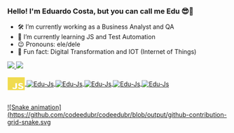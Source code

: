 ### Hello! I'm Eduardo Costa, but you can call me Edu 😎🍕

- 🛠 I’m currently working as a Business Analyst and QA
- 🚀 I’m currently learning JS and Test Automation
- 😉 Pronouns: ele/dele
- 🤖 Fun fact: Digital Transformation and IOT (Internet of Things)

<div>
  <a href="https://beacons.ai/codeedubr">
  <img height="180em" src="https://github-readme-stats.vercel.app/api?username=codeedubr&show_icons=true&theme=dark&include_all_commits=true&count_private=true"/>
  <img height="180em" src="https://github-readme-stats.vercel.app/api/top-langs/?username=codeedubr&layout=compact&langs_count=16&theme=dark"/>
</div>

<div style="display: inline_block"><br>
  <img align="center" alt="Edu-Js" height="30" width="40" src="https://raw.githubusercontent.com/devicons/devicon/master/icons/javascript/javascript-plain.svg">
  <img align="center" alt="Edu-Js" height="30" width="40" src="https://cdn.jsdelivr.net/gh/devicons/devicon/icons/java/java-original-wordmark.svg" />
  <img align="center" alt="Edu-Js" height="30" width="40" src="https://cdn.jsdelivr.net/gh/devicons/devicon/icons/selenium/selenium-original.svg" />
  <img align="center" alt="Edu-Js" height="30" width="40" src="https://cdn.jsdelivr.net/gh/devicons/devicon/icons/cucumber/cucumber-plain.svg" />
  <img align="center" alt="Edu-Js" height="30" width="40" src="https://cdn.jsdelivr.net/gh/devicons/devicon/icons/vscode/vscode-original.svg" />
  <img align="center" alt="Edu-Js" height="30" width="40" src="https://cdn.jsdelivr.net/gh/devicons/devicon/icons/jira/jira-original.svg" />  
  
</div>

##

![Snake animation](https://github.com/codeedubr/codeedubr/blob/output/github-contribution-grid-snake.svg

